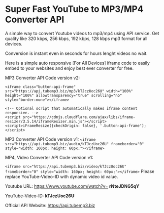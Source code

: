 # Super Fast YouTube to MP3/MP4 Converter API

A simple way to convert Youtube videos to mp3/mp4 using API service. Get quality like 320 kbps, 256 kbps, 192 kbps, 128 kbps mp3 format for all devices.

Conversion is instant even in seconds for hours lenght videos no wait.

Here is a simple auto responsive [For All Devices] iframe code to easily embed to your websites and enjoy best ever converter for free.

MP3 Converter API Code version v2:

`<iframe class="button-api-frame" src="https://api.tubemp3.biz/mp3/kTJczUoc26U" width="100%" height="100%" allowtransparency="true" scrolling="no" style="border:none"></iframe>`
```
<!-- Optional script that automatically makes iframe content responsive. -->
<script src="https://cdnjs.cloudflare.com/ajax/libs/iframe-resizer/3.5.14/iframeResizer.min.js"></script>
<script>iFrameResize({checkOrigin: false}, '.button-api-frame');</script>
```
MP3 Converter API Code version v1:
`<iframe src="https://api.tubemp3.biz/audio/kTJczUoc26U" frameborder="0" style="width: 160px; height: 60px;"></iframe>`

MP4, Video Converter API Code version v1:

`<iframe src="https://api.tubemp3.biz/video/kTJczUoc26U" frameborder="0" style="width: 160px; height: 60px;"></iframe>`
Please replace YouTube-Video-ID with dynamic video id value.

Youtube URL: https://www.youtube.com/watch?v= **rNteJDNG5qY**

YouTube-Video-ID: **kTJczUoc26U**

Official API Website: https://api.tubemp3.biz
